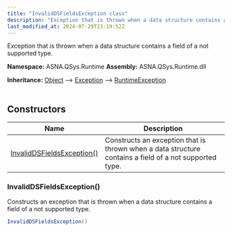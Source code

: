 ```yaml
---
title: "InvalidDSFieldsException class"
description: "Exception that is thrown when a data structure contains a field of a not supported type. "
last_modified_at: 2024-07-29T23:19:52Z
---
```


Exception that is thrown when a data structure contains a field of a not supported type.

**Namespace:** ASNA.QSys.Runtime
**Assembly:** ASNA.QSys.Runtime.dll

**Inheritance:** [Object](https://docs.microsoft.com/en-us/dotnet/api/system.object) --> [Exception](https://docs.microsoft.com/en-us/dotnet/api/system.exception) --> [RuntimeException](/reference/runtime/qsys-runtime/runtime-exception.html)
<br>
<br>

## Constructors

| Name | Description |
| --- | --- |
| [InvalidDSFieldsException()](#invaliddsfieldsexception) | Constructs an exception that is thrown when a data structure contains a field of a not supported type.

### InvalidDSFieldsException()

Constructs an exception that is thrown when a data structure contains a field of a not supported type.

```cs
InvalidDSFieldsException()
```
